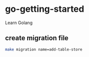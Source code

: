 # go-getting-started
Learn Golang

## create migration file

```bash
make migration name=add-table-store
```